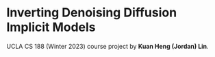 # Inverting Denoising Diffusion Implicit Models

UCLA CS 188 (Winter 2023) course project by **Kuan Heng (Jordan) Lin**.
